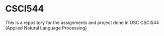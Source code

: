 # CSCI544
This is a repository for the assignments and project done in USC CSCI544 (Applied Natural Language Processing)
